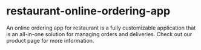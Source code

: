 # restaurant-online-ordering-app
An online ordering app for restaurant is a fully customizable application that is an all-in-one solution for managing orders and deliveries. Check out our product page for more information.
